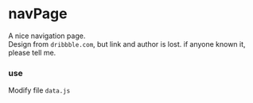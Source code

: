 # navPage

A nice navigation page. <br />
Design from `dribbble.com`, but link and author is lost. if anyone known it, please tell me.

### use

Modify file `data.js`
